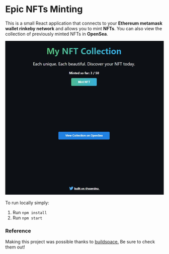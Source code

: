 # Epic NFTs Minting
This is a small React application that connects to your **Ethereum metamask wallet rinkeby network** and allows you to mint **NFTs**. You can also view the collection of previously minted NFTs in **OpenSea**.

![](/media/react-nft.jpg)

To run locally simply:
1. Run `npm install`
2. Run `npm start`

### Reference
Making this project was possible thanks to [buildspace.](https://https://buildspace.so/) Be sure to check them out!
